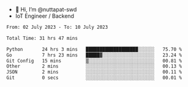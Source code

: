 - 👋 Hi, I’m @nuttapat-swd
- IoT Engineer / Backend

<!--START_SECTION:waka-->

```txt
From: 02 July 2023 - To: 10 July 2023

Total Time: 31 hrs 47 mins

Python       24 hrs 3 mins   ███████████████████░░░░░░   75.70 %
Go           7 hrs 23 mins   █████▓░░░░░░░░░░░░░░░░░░░   23.24 %
Git Config   15 mins         ▒░░░░░░░░░░░░░░░░░░░░░░░░   00.81 %
Other        2 mins          ░░░░░░░░░░░░░░░░░░░░░░░░░   00.13 %
JSON         2 mins          ░░░░░░░░░░░░░░░░░░░░░░░░░   00.11 %
Git          0 secs          ░░░░░░░░░░░░░░░░░░░░░░░░░   00.01 %
```

<!--END_SECTION:waka-->
